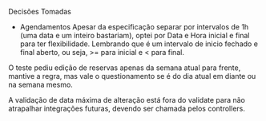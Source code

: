 Decisões Tomadas

- Agendamentos
Apesar da especificação separar por intervalos de 1h (uma data e um inteiro bastariam), optei por Data e Hora inicial e final para ter flexibilidade.  Lembrando que é um intervalo de inicio fechado e final aberto, ou seja, >= para inicial e < para final.

O teste pediu edição de reservas apenas da semana atual para frente, mantive a regra, mas vale o questionamento se é do dia atual em diante ou na semana mesmo.

A validação de data máxima de alteração está fora do validate para não atrapalhar integrações futuras, devendo ser chamada pelos controllers.  